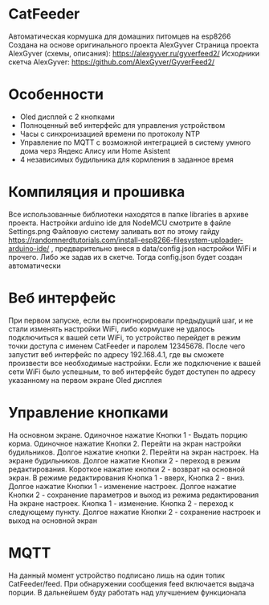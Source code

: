 # CatFeeder
Автоматическая кормушка для домашних питомцев на esp8266
Создана на основе оригинального проекта AlexGyver
Страница проекта AlexGyver (схемы, описания): https://alexgyver.ru/gyverfeed2/
Исходники скетча AlexGyver: https://github.com/AlexGyver/GyverFeed2/

# Особенности
- Oled дисплей с 2 кнопками
- Полноценный веб интерфейс для управления устройством
- Часы с синхронизацией времени по протоколу NTP
- Управление по MQTT с возможной интеграцией в систему умного дома черз Яндекс Алису или Home Asistent
- 4 независимых будильника для кормления в заданное время

# Компиляция и прошивка
Все использованные библиотеки находятся в папке libraries в архиве проекта. 
Настройки arduino ide для NodeMCU смотрите в файле Settings.png
Файловую систему заливать вот по этому гайду https://randomnerdtutorials.com/install-esp8266-filesystem-uploader-arduino-ide/ , предварительно внеся в data/config.json настройки WiFi и прочего. Либо же задав их в скетче. Тогда config.json будет создан автоматически

# Веб интерфейс
При первом запуске, если вы проигнорировали предыдущий шаг, и не стали изменять настройки WiFi, либо кормушке не удалось подключиться к вашей сети WiFi, то устройство перейдет в режим точки доступа с именем CatFeeder и паролем 12345678. После чего запустит веб интерфейс по адресу 192.168.4.1, где вы сможете произвести все необходимые настройки. Если же подключение к вашей сети WiFi было успешным, то веб интерфейс будет доступен по адресу указанному на первом экране Oled дисплея

# Управление кнопками
На основном экране. Одиночное нажатие Кнопки 1 - Выдать порцию корма. Одиночное нажатие Кнопки 2. Перейти на экран настройки будильников. Долгое нажатие кнопки 2. Перейти на экран настроек.
На экране будильников. Долгое нажатие Кнопки 2 - переход в режим редактирования. Короткое нажатие кнопки 2 - возврат на основной экран. В режиме редактирования Кнопка 1 - вверх, Кнопка 2 - вниз. Долгое нажатие Кнопки 1 - изменение настроек. Долгое нажатие Кнопки 2 - сохранение параметров и выход из режима редактирования
На экране настроек. Кнопка 1 - изменение. Кнопка 2 - переход к следующему пункту. Долгое нажатие Кнопки 2 - сохранение настроек и выход на основной экран

# MQTT
На данный момент устройство подписано лишь на один топик CatFeeder/feed. При обнаружении сообщения feed включается выдача порции. В дальнейшем буду работать над улучшением функционала
